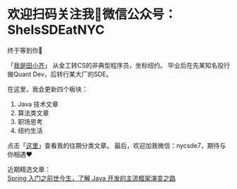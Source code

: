 # 欢迎扫码关注我👏微信公众号：SheIsSDEatNYC

终于等到你🎉

「<a href="http://mp.weixin.qq.com/s?__biz=MzU5NzMzNDkxNw==&mid=100000004&idx=1&sn=deba57882f376ecfbd6582273ebc5b3a&chksm=7e544fee4923c6f89e5b16cf15cfb083124f38349a084bc75407f81d20bfdeb6210d3aa2a10d#rd">我是田小齐</a>」
从金工转CS的非典型程序员，坐标纽约。
毕业后在先某知名投行做Quant Dev，后转行某大厂的SDE。

在这里，我会更新四个板块：
1. Java 技术文章
2. 算法类文章
3. 职场思考
4. 纽约生活

点击「<a href="https://mp.weixin.qq.com/mp/homepage?__biz=MzU5NzMzNDkxNw==&hid=1&sn=fe0dcaacac68a695cb314689aca514cc">这里</a>」查看我的往期分类文章。
最后，欢迎加我微信：nycsde7，期待与你相遇️️❤️

近期精选文章：  
<a href="http://mp.weixin.qq.com/s?__biz=MzU5NzMzNDkxNw==&mid=100000157&idx=1&sn=6635b0d42c67782ba8668ae2f8ff4eed&chksm=7e544f774923c6610150595afaa1190c91e85cbabde65de02583870dd54d3c4b312d8b717338#rd">Spring 入门之前世今生，了解 Java 开发的主流框架演变之路</a>




